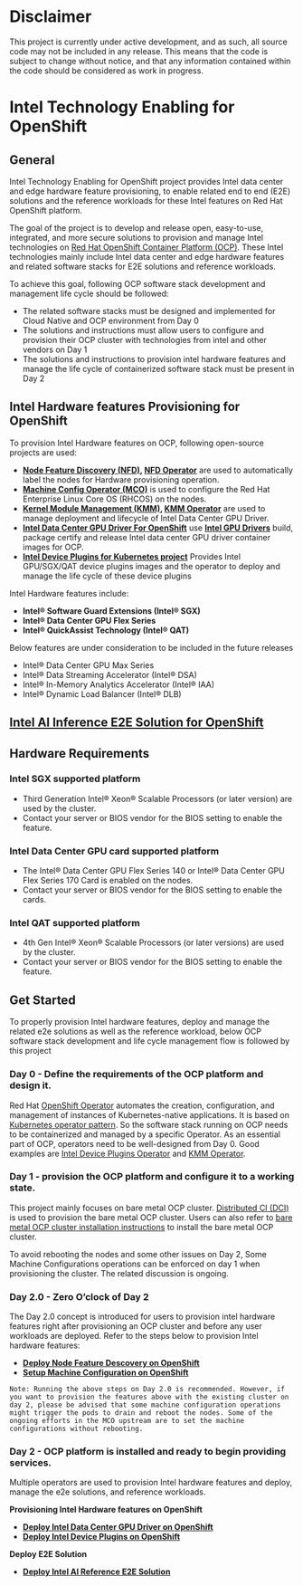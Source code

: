 # Disclaimer 
This project is currently under active development, and as such, all source code may not be included in any release. This means that the code is subject to change without notice, and that any information contained within the code should be considered as work in progress. 

# Intel Technology Enabling for OpenShift
## General
Intel Technology Enabling for OpenShift project provides Intel data center and edge hardware feature provisioning, to enable related end to end (E2E) solutions and the reference workloads for these Intel features on Red Hat OpenShift platform.   

The goal of the project is to develop and release open, easy-to-use, integrated, and more secure solutions to provision and manage Intel technologies on [Red Hat OpenShift Container Platform (OCP)](https://www.redhat.com/en/technologies/cloud-computing/openshift/container-platform). These Intel technologies mainly include Intel data center and edge hardware features and related software stacks for E2E solutions and reference workloads.

To achieve this goal, following OCP software stack development and management life cycle should be followed:
- The related software stacks must be designed and implemented for Cloud Native and OCP environment from Day 0
-	The solutions and instructions must allow users to configure and provision their OCP cluster with technologies from intel and other vendors on Day 1
-	The solutions and instructions to provision intel hardware features and manage the life cycle of containerized software stack must be present in Day 2

## Intel Hardware features Provisioning for OpenShift

To provision Intel Hardware features on OCP, following open-source projects are used: 
* **[Node Feature Discovery (NFD)](https://github.com/kubernetes-sigs/node-feature-discovery), [NFD Operator](https://github.com/openshift/cluster-nfd-operator)** are used to automatically label the nodes for Hardware provisioning operation.
* **[Machine Config Operator (MCO)](https://github.com/openshift/machine-config-operator)** is used to configure the Red Hat Enterprise Linux Core OS (RHCOS) on the nodes.
* **[Kernel Module Management (KMM)](https://github.com/kubernetes-sigs/kernel-module-management), [KMM Operator](https://github.com/rh-ecosystem-edge/kernel-module-management)** are used to manage deployment and lifecycle of Intel Data Center GPU Driver.
* **[Intel Data Center GPU Driver For OpenShift](https://github.com/intel/intel-data-center-gpu-driver-for-openshift)** use **[Intel GPU Drivers](https://github.com/intel-gpu)** build, package certify and release Intel data center GPU driver container images for OCP.
* **[Intel Device Plugins for Kubernetes project](https://github.com/intel/intel-device-plugins-for-kubernetes)** Provides Intel GPU/SGX/QAT device plugins images and the operator to deploy and manage the life cycle of these device plugins 

Intel Hardware features include:

* **Intel® Software Guard Extensions (Intel® SGX)**
* **Intel® Data Center GPU Flex Series**
*	**Intel® QuickAssist Technology (Intel® QAT)**

Below features are under consideration to be included in the future releases 

*	Intel® Data Center GPU Max Series
*	Intel® Data Streaming Accelerator (Intel® DSA)
*	Intel® In-Memory Analytics Accelerator (Intel® IAA)
*	Intel® Dynamic Load Balancer (Intel® DLB)

## [Intel AI Inference E2E Solution for OpenShift](e2e/inference/README.md)

## Hardware Requirements

### Intel SGX supported platform

* Third Generation Intel® Xeon® Scalable Processors (or later version) are used by the cluster.
* Contact your server or BIOS vendor for the BIOS setting to enable the feature.

### Intel Data Center GPU card supported platform

* The Intel® Data Center GPU Flex Series 140 or Intel® Data Center GPU Flex Series 170 Card is enabled on the nodes.
* Contact your server or BIOS vendor for the BIOS setting to enable the cards.

### Intel QAT supported platform
* 4th Gen Intel® Xeon® Scalable Processors (or later versions) are used by the cluster.
* Contact your server or BIOS vendor for the BIOS setting to enable the feature.

## Get Started 
To properly provision Intel hardware features, deploy and manage the related e2e solutions as well as the reference workload, below OCP software stack development and life cycle management flow is followed by this project

### Day 0 - Define the requirements of the OCP platform and design it.
Red Hat [OpenShift Operator](https://www.redhat.com/en/technologies/cloud-computing/openshift/what-are-openshift-operators) automates the creation, configuration, and management of instances of Kubernetes-native applications. It is based on [Kubernetes operator pattern](https://kubernetes.io/docs/concepts/extend-kubernetes/operator/). So the software stack running on OCP needs to be containerized and managed by a specific Operator. As an essential part of OCP, operators need to be well-designed from Day 0. Good examples are [Intel Device Plugins Operator](https://github.com/intel/intel-device-plugins-for-kubernetes) and [KMM Operator](https://github.com/rh-ecosystem-edge/kernel-module-management).

### Day 1 - provision the OCP platform and configure it to a working state.
This project mainly focuses on bare metal OCP cluster.  [Distributed CI (DCI)](https://doc.distributed-ci.io/dci-openshift-agent/) is used to provision the bare metal OCP cluster. Users can also refer to [bare metal OCP cluster installation instructions](https://docs.openshift.com/container-platform/4.11/installing/installing_bare_metal_ipi/ipi-install-overview.html) to install the bare metal OCP cluster.

To avoid rebooting the nodes and some other issues on Day 2, Some Machine Configurations operations can be enforced on day 1 when provisioning the cluster. The related discussion is ongoing.

### Day 2.0 - Zero O’clock of Day 2
The Day 2.0 concept is introduced for users to provision intel hardware features right after provisioning an OCP cluster and before any user workloads are deployed. Refer to the steps below to provision Intel hardware features:

* **[Deploy Node Feature Descovery on OpenShift](nfd/README.md#steps-to-install-and-configure-nfd-operator-on-ocp-cluster)**
* **[Setup Machine Configuration on OpenShift](machine_configuration/README.md#general-configuration-for-provisioning-intel-hardware-features)**  

`Note: Running the above steps on Day 2.0 is recommended. However, if you want to provision the features above with the existing cluster on day 2, please be advised that some machine configuration operations might trigger the pods to drain and reboot the nodes. Some of the ongoing efforts in the MCO upstream are to set the machine configurations without rebooting.`

### Day 2 - OCP platform is installed and ready to begin providing services.
Multiple operators are used to provision Intel hardware features and deploy, manage the e2e solutions, and reference workloads.

**Provisioning Intel Hardware features on OpenShift**
* **[Deploy Intel Data Center GPU Driver on OpenShift](kmmo/README.md#managing-intel-dgpu-driver-with-kmm-operator)**
* **[Deploy Intel Device Plugins on OpenShift](device_plugins/README.md#deploy-intel-device-plugins-on-openshift)**
 
**Deploy E2E Solution**
* **[Deploy Intel AI Reference E2E Solution](e2e/inference/README.md#deploy-intel-ai-inference-e2e-solution)**
